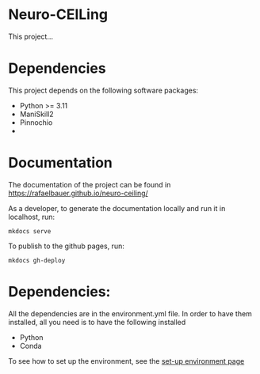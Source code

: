 # Neuro-CEILing
This project...

# Dependencies

This project depends on the following software packages:
- Python >= 3.11
- ManiSkill2
- Pinnochio
- 

# Documentation
The documentation of the project can be found in https://rafaelbauer.github.io/neuro-ceiling/

As a developer, to generate the documentation locally and run it in
localhost, run:
```
mkdocs serve
```
To publish to the github pages, run: 
```
mkdocs gh-deploy
```
# Dependencies:

All the dependencies are in the environment.yml file. In order to 
have them installed, all you need is to have the following installed
 - Python
 - Conda

To see how to set up the environment, see the [set-up environment page](docs/environment.md)


